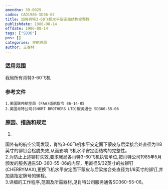 ```yaml
---
amendno: 39-0029  
cadno: CAD1986-SD36-02  
title: 加强肖特3-60飞机水平安定面结构完整性  
publishdate: 1986-08-14  
effdate: 1986-08-14  
tags: ["SD36"]  
pns: []  
categories: 民航总局  
author: 王春林  
---
```

  
### 适用范围  
我局所有肖特3-60飞机  
  
<!--more-->  
### 参考文件  
    1.美国联邦航空局 (FAA)适航指令 86-14-05  
    2.英国肖特公司(SHORT BROTHERS LTD)服务通告 SD360-55-06  
  
### 原因、措施和规定  
1.  
国外有的航空公司发现，肖特3-60飞机水平安定面下蒙皮与后梁接合处直径为1/8英寸的铆钉会松脱失效,从而影响飞机水平安定面结构的完整性。  
    2.为防止上述铆钉失效,要求我局各肖特3-60飞机执管单位,按肖特公司1985年5月颁发的服务通告SD-360-55-06的内容，用直径5/32英寸的拉铆钉(CHERRYMAX),更换飞机水平安定面下蒙皮与后梁接合处直径为1/8英寸的铆钉,并加装指定牌号的螺栓。  
    3.详细的工作程序,范围及所需器材,见肖特公司服务通告SD360-55-06。  
  
